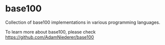 # base100
Collection of base100 implementations in various programming languages.

To learn more about base100, please check https://github.com/AdamNiederer/base100
